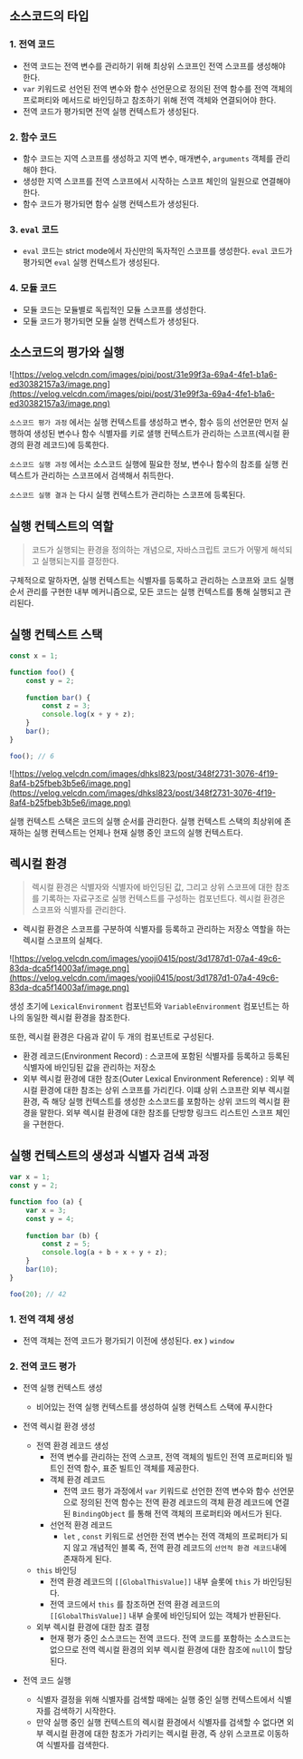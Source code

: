 ## 소스코드의 타입


### 1. 전역 코드

- 전역 코드는 전역 변수를 관리하기 위해 최상위 스코프인 전역 스코프를 생성해야 한다.
- `var` 키워드로 선언된 전역 변수와 함수 선언문으로 정의된 전역 함수를 전역 객체의 프로퍼티와 메서드로 바인딩하고 참조하기 위해 전역 객체와 연결되어야 한다.
- 전역 코드가 평가되면 전역 실행 컨텍스트가 생성된다.

### 2. 함수 코드

- 함수 코드는 지역 스코프를 생성하고 지역 변수, 매개변수, `arguments` 객체를 관리해야 한다.
- 생성한 지역 스코프를 전역 스코프에서 시작하는 스코프 체인의 일원으로 연결해야 한다.
- 함수 코드가 평가되면 함수 실행 컨텍스트가 생성된다.

### 3. `eval` 코드

- `eval` 코드는 strict mode에서 자신만의 독자적인 스코프를 생성한다. `eval` 코드가 평가되면 `eval` 실행 컨텍스트가 생성된다.

### 4. 모듈 코드

- 모듈 코드는 모듈별로 독립적인 모듈 스코프를 생성한다.
- 모듈 코드가 평가되면 모듈 실행 컨텍스트가 생성된다.

## 소스코드의 평가와 실행


![https://velog.velcdn.com/images/pipi/post/31e99f3a-69a4-4fe1-b1a6-ed30382157a3/image.png](https://velog.velcdn.com/images/pipi/post/31e99f3a-69a4-4fe1-b1a6-ed30382157a3/image.png)

`소스코드 평가 과정` 에서는 실행 컨텍스트를 생성하고 변수, 함수 등의 선언문만 먼저 실행하여 생성된 변수나 함수 식별자를 키로 샐행 컨텍스트가 관리하는 스코프(렉시컬 환경의 환경 레코드)에 등록한다.

`소스코드 실행 과정` 에서는 소스코드 실행에 필요한 정보, 변수나 함수의 참조를 실행 컨텍스트가 관리하는 스코프에서 검색해서 취득한다.

`소스코드 실행 결과` 는 다시 실행 컨텍스트가 관리하는 스코프에 등록된다.

## 실행 컨텍스트의 역할


> 코드가 실행되는 환경을 정의하는 개념으로, 자바스크립트 코드가 어떻게 해석되고 실행되는지를 결정한다.
>

구체적으로 말하자면, 실행 컨텍스트는 식별자를 등록하고 관리하는 스코프와 코드 실행 순서 관리를 구현한 내부 메커니즘으로, 모든 코드는 실행 컨텍스트를 통해 실행되고 관리된다.

## 실행 컨텍스트 스택


```jsx
const x = 1;

function foo() {
	const y = 2;
	
	function bar() {
		const z = 3;
		console.log(x + y + z);
	}
	bar();
}

foo(); // 6
```

![https://velog.velcdn.com/images/dhksl823/post/348f2731-3076-4f19-8af4-b25fbeb3b5e6/image.png](https://velog.velcdn.com/images/dhksl823/post/348f2731-3076-4f19-8af4-b25fbeb3b5e6/image.png)

실행 컨텍스트 스택은 코드의 실행 순서를 관리한다. 실행 컨텍스트 스택의 최상위에 존재하는 실행 컨텍스트는 언제나 현재 실행 중인 코드의 실행 컨텍스트다.

## 렉시컬 환경


> 렉시컬 환경은 식별자와 식별자에 바인딩된 값, 그리고 상위 스코프에 대한 참조를 기록하는 자료구조로 실행 컨텍스트를 구성하는 컴포넌트다. 렉시컬 환경은 스코프와 식별자를 관리한다.
>

- 렉시컬  환경은 스코프를 구분하여 식별자를 등록하고 관리하는 저장소 역할을 하는 렉시컬 스코프의 실체다.

![https://velog.velcdn.com/images/yooji0415/post/3d1787d1-07a4-49c6-83da-dca5f14003af/image.png](https://velog.velcdn.com/images/yooji0415/post/3d1787d1-07a4-49c6-83da-dca5f14003af/image.png)

생성  초기에  `LexicalEnvironment` 컴포넌트와 `VariableEnvironment` 컴포넌트는 하나의 동일한 렉시컬 환경을 참조한다.

또한, 렉시컬 환경은 다음과 같이 두 개의 컴포넌트로 구성된다.

- 환경 레코드(Environment Record) : 스코프에 포함된 식별자를 등록하고 등록된 식별자에 바인딩된 값을 관리하는 저장소
- 외부 렉시컬 환경에 대한 참조(Outer Lexical Environment Reference) : 외부 렉시컬 환경에 대한 참조는 상위 스코프를 가리킨다. 이떄 상위 스코프란 외부 렉시컬 환경, 즉 해당 실행 컨텍스트를 생성한 소스코드를 포함하는 상위 코드의 렉시컬 환경을 말한다. 외부 렉시컬 환경에 대한 참조를 단방향 링크드 리스트인 스코프 체인을 구현한다.

## 실행 컨텍스트의 생성과 식별자 검색 과정


```jsx
var x = 1;
const y = 2;

function foo (a) {
	var x = 3;
	const y = 4;
	
	function bar (b) {
		const z = 5;
		console.log(a + b + x + y + z);
	}
	bar(10);
}

foo(20); // 42
```

### 1. 전역 객체 생성

- 전역 객체는 전역 코드가 평가되기 이전에 생성된다. ex ) `window`

### 2. 전역 코드 평가

- 전역 실행 컨텍스트 생성
  - 비어있는 전역 실행 컨텍스트를 생성하여 실행 컨텍스트 스택에 푸시한다

- 전역 렉시컬 환경 생성
  - 전역 환경 레코드 생성
    - 전역 변수를 관리하는 전역 스코프, 전역 객체의 빌트인 전역 프로퍼티와 빌트인 전역 함수, 표준 빌트인 객체를 제공한다.
    - 객체 환경 레코드
      - 전역 코드 평가 과정에서 `var` 키워드로 선언한 전역 변수와 함수 선언문으로 정의된 전역 함수는 전역 환경 레코드의 객체 환경 레코드에 연결된 `BindingObject` 를 통해 전역 객체의 프로퍼티와 메서드가 된다.
    - 선언적 환경 레코드
      - `let` , `const` 키워드로 선언한 전역 변수는 전역 객체의 프로퍼티가 되지 않고 개념적인 블록 즉, 전역 환경 레코드의 `선언적 환경 레코드`내에 존재하게 된다.
  - `this` 바인딩
    - 전역 환경 레코드의 `[[GlobalThisValue]]` 내부 슬롯에 `this` 가 바인딩된다.
    - 전역 코드에서 `this` 를 참조하면 전역 환경 레코드의 `[[GlobalThisValue]]` 내부 슬롯에 바인딩되어 있는 객체가 반환된다.
  - 외부 렉시컬 환경에 대한 참조 결정
    - 현재 평가 중인 소스코드는 전역 코드다. 전역 코드를 포함하는 소스코드는 없으므로 전역 렉시컬 환경의 외부 렉시컬 환경에 대한 참조에 `null`이 할당된다.

- 전역 코드 실행
  - 식별자 결정을 위해 식별자를 검색할 때에는 실행 중인 실행 컨텍스트에서 식별자를 검색하기 시작한다.
  - 만약 실행 중인 실행 컨텍스트의 렉시컬 환경에서 식별자를 검색할 수 없다면 외부 렉시컬 환경에 대한 참조가 가리키는 렉시컬 환경, 즉 상위 스코프로 이동하여 식별자를 검색한다.